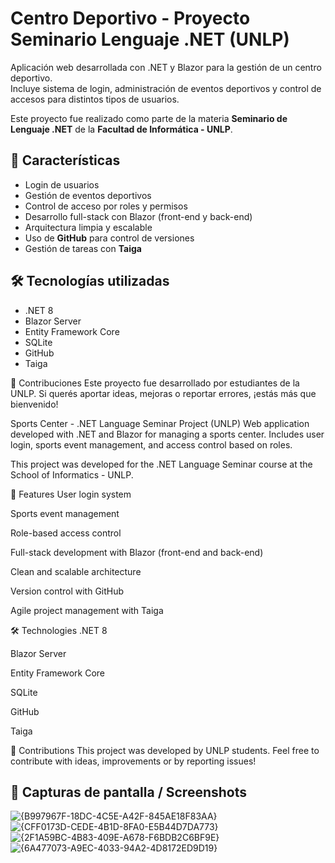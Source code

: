 # Centro Deportivo - Proyecto Seminario Lenguaje .NET (UNLP)

Aplicación web desarrollada con .NET y Blazor para la gestión de un centro deportivo.  
Incluye sistema de login, administración de eventos deportivos y control de accesos para distintos tipos de usuarios.

Este proyecto fue realizado como parte de la materia **Seminario de Lenguaje .NET** de la **Facultad de Informática - UNLP**.

## 🚀 Características

- Login de usuarios
- Gestión de eventos deportivos
- Control de acceso por roles y permisos
- Desarrollo full-stack con Blazor (front-end y back-end)
- Arquitectura limpia y escalable
- Uso de **GitHub** para control de versiones
- Gestión de tareas con **Taiga**

## 🛠️ Tecnologías utilizadas

- .NET 8
- Blazor Server
- Entity Framework Core
- SQLite
- GitHub
- Taiga

🙌 Contribuciones
Este proyecto fue desarrollado por estudiantes de la UNLP.
Si querés aportar ideas, mejoras o reportar errores, ¡estás más que bienvenido!

  

  Sports Center - .NET Language Seminar Project (UNLP)
Web application developed with .NET and Blazor for managing a sports center.
Includes user login, sports event management, and access control based on roles.

This project was developed for the .NET Language Seminar course at the School of Informatics - UNLP.

🚀 Features
User login system

Sports event management

Role-based access control

Full-stack development with Blazor (front-end and back-end)

Clean and scalable architecture

Version control with GitHub

Agile project management with Taiga

🛠️ Technologies
.NET 8

Blazor Server

Entity Framework Core

SQLite

GitHub

Taiga

🙌 Contributions
This project was developed by UNLP students.
Feel free to contribute with ideas, improvements or by reporting issues!

## 📸 Capturas de pantalla / Screenshots


![{B997967F-18DC-4C5E-A42F-845AE18F83AA}](https://github.com/user-attachments/assets/a7401364-46ec-4580-9fb2-fd27880f3c2e)
![{CFF0173D-CEDE-4B1D-8FA0-E5B44D7DA773}](https://github.com/user-attachments/assets/8a9f1429-2e9c-4d72-b53c-cf9de42ba8f3)
![{2F1A59BC-4B83-409E-A678-F6BDB2C6BF9E}](https://github.com/user-attachments/assets/4650c3ef-f292-49c8-b07b-a95bc4423641)
![{6A477073-A9EC-4033-94A2-4D8172ED9D19}](https://github.com/user-attachments/assets/451e0ec9-9d2d-49b1-8022-d691966af1e9)





